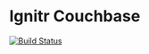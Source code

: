 Ignitr Couchbase
===
[![Build Status](https://snap-ci.com/-9UGHCiGxDrVJQFGnOm9_CGemh4THsdUR7KpCDNdTls/build_image)](https://snap-ci.com/ignitr-oss/ignitr-couchbase/branch/master)
